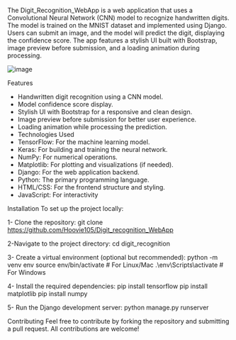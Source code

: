 The Digit_Recognition_WebApp is a web application that uses a Convolutional Neural Network (CNN) model to recognize handwritten digits. 
The model is trained on the MNIST dataset and implemented using Django. Users can submit an image, and the model will predict the digit, displaying the 
confidence score. The app features a stylish UI built with Bootstrap, image preview before submission, and a loading animation during processing.

![image](https://github.com/user-attachments/assets/d67a5d7c-2b55-4382-bc65-8b7bbaf382ae)


Features
- Handwritten digit recognition using a CNN model.
- Model confidence score display.
- Stylish UI with Bootstrap for a responsive and clean design.
- Image preview before submission for better user experience.
- Loading animation while processing the prediction.
- Technologies Used
- TensorFlow: For the machine learning model.
- Keras: For building and training the neural network.
- NumPy: For numerical operations.
- Matplotlib: For plotting and visualizations (if needed).
- Django: For the web application backend.
- Python: The primary programming language.
- HTML/CSS: For the frontend structure and styling.
- JavaScript: For interactivity

Installation
To set up the project locally:

1- Clone the repository:
git clone <https://github.com/Hoovie105/Digit_recognition_WebApp>

2-Navigate to the project directory:
cd digit_recognition

3- Create a virtual environment (optional but recommended):
python -m venv env
source env/bin/activate  # For Linux/Mac
.\env\Scripts\activate   # For Windows

4- Install the required dependencies:
pip install tensorflow
pip install matplotlib
pip install numpy

5- Run the Django development server:
python manage.py runserver

Contributing
Feel free to contribute by forking the repository and submitting a pull request. All contributions are welcome!
